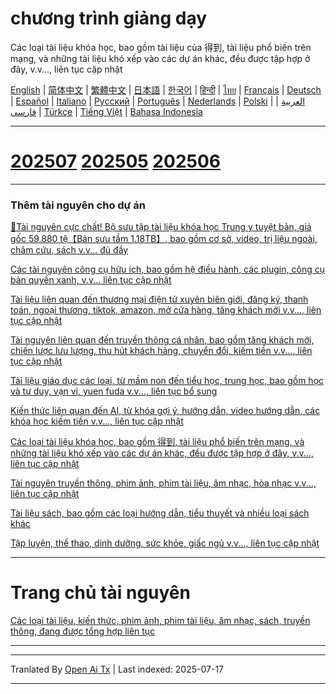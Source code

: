 # chương trình giảng dạy

Các loại tài liệu khóa học, bao gồm tài liệu của 得到, tài liệu phổ biến trên mạng, và những tài liệu khó xếp vào các dự án khác, đều được tập hợp ở đây, v.v..., liên tục cập nhật


[English](https://openaitx.github.io/view.html?user=mswnlz&project=curriculum&lang=en) | [简体中文](https://openaitx.github.io/view.html?user=mswnlz&project=curriculum&lang=zh-CN) | [繁體中文](https://openaitx.github.io/view.html?user=mswnlz&project=curriculum&lang=zh-TW) | [日本語](https://openaitx.github.io/view.html?user=mswnlz&project=curriculum&lang=ja) | [한국어](https://openaitx.github.io/view.html?user=mswnlz&project=curriculum&lang=ko) | [हिन्दी](https://openaitx.github.io/view.html?user=mswnlz&project=curriculum&lang=hi) | [ไทย](https://openaitx.github.io/view.html?user=mswnlz&project=curriculum&lang=th) | [Français](https://openaitx.github.io/view.html?user=mswnlz&project=curriculum&lang=fr) | [Deutsch](https://openaitx.github.io/view.html?user=mswnlz&project=curriculum&lang=de) | [Español](https://openaitx.github.io/view.html?user=mswnlz&project=curriculum&lang=es) | [Italiano](https://openaitx.github.io/view.html?user=mswnlz&project=curriculum&lang=it) | [Русский](https://openaitx.github.io/view.html?user=mswnlz&project=curriculum&lang=ru) | [Português](https://openaitx.github.io/view.html?user=mswnlz&project=curriculum&lang=pt) | [Nederlands](https://openaitx.github.io/view.html?user=mswnlz&project=curriculum&lang=nl) | [Polski](https://openaitx.github.io/view.html?user=mswnlz&project=curriculum&lang=pl) | [العربية](https://openaitx.github.io/view.html?user=mswnlz&project=curriculum&lang=ar) | [فارسی](https://openaitx.github.io/view.html?user=mswnlz&project=curriculum&lang=fa) | [Türkçe](https://openaitx.github.io/view.html?user=mswnlz&project=curriculum&lang=tr) | [Tiếng Việt](https://openaitx.github.io/view.html?user=mswnlz&project=curriculum&lang=vi) | [Bahasa Indonesia](https://openaitx.github.io/view.html?user=mswnlz&project=curriculum&lang=id)

-------------------

# [202507](https://raw.githubusercontent.com/mswnlz/curriculum/main/202507.md) [202505](https://raw.githubusercontent.com/mswnlz/curriculum/main/202505.md) [202506](https://raw.githubusercontent.com/mswnlz/curriculum/main/202506.md)

---------------
### Thêm tài nguyên cho dự án

[🎁Tài nguyên cực chất! Bộ sưu tập tài liệu khóa học Trung y tuyệt bản, giá gốc 59.880 tệ【Bản sưu tầm 1.18TB】, bao gồm cơ sở, video, trị liệu ngoài, châm cứu, sách v.v... đủ đầy](https://github.com/mswnlz/chinese-traditional)

[Các tài nguyên công cụ hữu ích, bao gồm hệ điều hành, các plugin, công cụ bản quyền xanh, v.v... liên tục cập nhật](https://github.com/mswnlz/tools)


[Tài liệu liên quan đến thương mại điện tử xuyên biên giới, đăng ký, thanh toán, ngoại thương, tiktok, amazon, mở cửa hàng, tăng khách mới v.v..., liên tục cập nhật](https://github.com/mswnlz/cross-border)

[Tài nguyên liên quan đến truyền thông cá nhân, bao gồm tăng khách mới, chiến lược lưu lượng, thu hút khách hàng, chuyển đổi, kiếm tiền v.v..., liên tục cập nhật](https://github.com/mswnlz/self-media)

[ Tài liệu giáo dục các loại, từ mầm non đến tiểu học, trung học, bao gồm học và tư duy, vạn vi, yuen fuda v.v..., liên tục bổ sung](https://github.com/mswnlz/edu-knowlege)

[Kiến thức liên quan đến AI, từ khóa gợi ý, hướng dẫn, video hướng dẫn, các khóa học kiếm tiền v.v..., liên tục cập nhật](https://github.com/mswnlz/AIknowledge)

[Các loại tài liệu khóa học, bao gồm 得到, tài liệu phổ biến trên mạng, và những tài liệu khó xếp vào các dự án khác, đều được tập hợp ở đây, v.v..., liên tục cập nhật](https://github.com/mswnlz/curriculum)

[Tài nguyên truyền thông, phim ảnh, phim tài liệu, âm nhạc, hòa nhạc v.v..., liên tục cập nhật](https://github.com/mswnlz/movies)

[Tài liệu sách, bao gồm các loại hướng dẫn, tiểu thuyết và nhiều loại sách khác](https://github.com/mswnlz/book)

[Tập luyện, thể thao, dinh dưỡng, sức khỏe, giấc ngủ v.v..., liên tục cập nhật](https://github.com/mswnlz/healthy)

---------------

# Trang chủ tài nguyên
[Các loại tài liệu, kiến thức, phim ảnh, phim tài liệu, âm nhạc, sách, truyền thông, đang được tổng hợp liên tục](https://github.com/mswnlz)

---------------


---

Tranlated By [Open Ai Tx](https://github.com/OpenAiTx/OpenAiTx) | Last indexed: 2025-07-17

---
